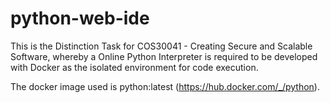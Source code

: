 # python-web-ide
This is the Distinction Task for COS30041 - Creating Secure and Scalable Software, whereby a Online Python Interpreter is required to be developed with Docker as the isolated environment for code execution.

The docker image used is python:latest (https://hub.docker.com/_/python).
